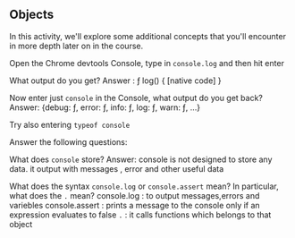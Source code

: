 ## Objects

In this activity, we'll explore some additional concepts that you'll encounter in more depth later on in the course.

Open the Chrome devtools Console, type in `console.log` and then hit enter

What output do you get? Answer : ƒ log() { [native code] }

Now enter just `console` in the Console, what output do you get back? Answer: {debug: ƒ, error: ƒ, info: ƒ, log: ƒ, warn: ƒ, …}

Try also entering `typeof console`

Answer the following questions:

What does `console` store? Answer: console is not designed to store any data. it output with messages , error and other useful data

What does the syntax `console.log` or `console.assert` mean? In particular, what does the `.` mean?
console.log : to output messages,errors and variebles
console.assert :  prints a message to the console only if an expression evaluates to false
`.` : it calls functions which belongs to that object